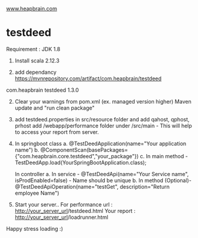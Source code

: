 www.heapbrain.com
# testdeed

Requirement : JDK 1.8

1. Install scala 2.12.3

1. add dependancy
https://mvnrepository.com/artifact/com.heapbrain/testdeed
<!-- https://mvnrepository.com/artifact/com.heapbrain/testdeed -->
<dependency>
    <groupId>com.heapbrain</groupId>
    <artifactId>testdeed</artifactId>
    <version>1.3.0</version>
</dependency>

2. Clear your warnings from pom.xml (ex. managed version higher)
   Maven update and "run clean package"

4. add testdeed.properties in src/resource folder and add qahost, qphost, prhost
   add /webapp/performance folder under /src/main - This will help to access your report from server.

5. In springboot class
	a. @TestDeedApplication(name="Your application name")
	b. @ComponentScan(basePackages= {"com.heapbrain.core.testdeed","your_package"})
	c. In main method - TestDeedApp.load(YourSpringBootApplication.class);
  
   In controller
	a. In service - @TestDeedApi(name="Your Service name", isProdEnabled=false) - Name should be unique
	b. In method (Optional)- @TestDeedApiOperation(name="testGet", description="Return employee Name")

6. Start your server..
For performance url : <http://your_server_url>/testdeed.html
Your report : <http://your_server_url>/loadrunner.html

Happy stress loading :)